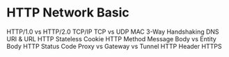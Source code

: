 # HTTP Network Basic

HTTP/1.0 vs HTTP/2.0
TCP/IP
TCP vs UDP
MAC
3-Way Handshaking
DNS
URI & URL
HTTP Stateless
Cookie
HTTP Method
Message Body vs Entity Body
HTTP Status Code
Proxy vs Gateway vs Tunnel
HTTP Header
HTTPS 
